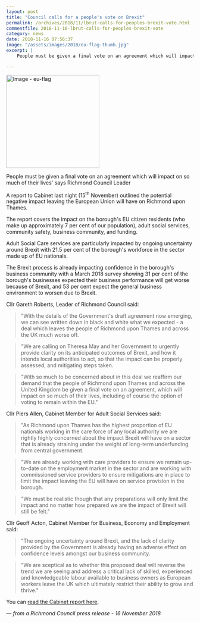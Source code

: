 ```yaml
---
layout: post
title: "Council calls for a people's vote on Brexit"
permalink: /archives/2018/11/lbrut-calls-for-peoples-brexit-vote.html
commentfile: 2018-11-16-lbrut-calls-for-peoples-brexit-vote
category: news
date: 2018-11-16 07:56:37
image: "/assets/images/2018/eu-flag-thumb.jpg"
excerpt: |
    People must be given a final vote on an agreement which will impact on so much of their lives' says Richmond Council Leader.  A report to Cabinet last night (15<sup>th</sup> November) outlined the potential negative impact leaving the European Union will have on Richmond upon Thames.

---
```

<a href="/assets/images/2018/eu-flag.jpg" title="Click for a larger image"><img src="/assets/images/2018/eu-flag-thumb.jpg" width="250" alt="Image - eu-flag"  class="photo right"/></a>

People must be given a final vote on an agreement which will impact on so much of their lives' says Richmond Council Leader

A report to Cabinet last night (15<sup>th</sup> November) outlined the potential negative impact leaving the European Union will have on Richmond upon Thames.

The report covers the impact on the borough's EU citizen residents (who make up approximately 7 per cent of our population), adult social services, community safety, business community, and funding.

Adult Social Care services are particularly impacted by ongoing uncertainty around Brexit with 21.5 per cent of the borough's workforce in the sector made up of EU nationals.

The Brexit process is already impacting confidence in the borough's business community with a March 2018 survey showing 31 per cent of the borough's businesses expected their business performance will get worse because of Brexit, and 53 per cent expect the general business environment to worsen due to Brexit.

Cllr Gareth Roberts, Leader of Richmond Council said:

> "With the details of the Government's draft agreement now emerging, we can see written down in black and white what we expected - a deal which leaves the people of Richmond upon Thames and across the UK much worse off.


> "We are calling on Theresa May and her Government to urgently provide clarity on its anticipated outcomes of Brexit, and how it intends local authorities to act, so that the impact can be properly assessed, and mitigating steps taken.


> "With so much to be concerned about in this deal we reaffirm our demand that the people of Richmond upon Thames and across the United Kingdom be given a final vote on an agreement, which will impact on so much of their lives, including of course the option of voting to remain within the EU."


Cllr Piers Allen, Cabinet Member for Adult Social Services said:

> "As Richmond upon Thames has the highest proportion of EU nationals working in the care force of any local authority we are rightly highly concerned about the impact Brexit will have on a sector that is already straining under the weight of long-term underfunding from central government.


> "We are already working with care providers to ensure we remain up-to-date on the employment market in the sector and are working with commissioned service providers to ensure mitigations are in place to limit the impact leaving the EU will have on service provision in the borough.


> "We must be realistic though that any preparations will only limit the impact and no matter how prepared we are the impact of Brexit will still be felt."


Cllr Geoff Acton, Cabinet Member for Business, Economy and Employment said:

> "The ongoing uncertainty around Brexit, and the lack of clarity provided by the Government is already having an adverse effect on confidence levels amongst our business community.


> "We are sceptical as to whether this proposed deal will reverse the trend we are seeing and address a critical lack of skilled, experienced and knowledgeable labour available to business owners as European workers leave the UK which ultimately restrict their ability to grow and thrive."


You can [read the Cabinet report here]([cabnet.richmond.gov.uk/documents/s76070/Cabinet%20report%20template%20-%20updated%2015%20December%202017%20-%20Potential%20Impact%20of%20Brexit%20on%20Richmond.pdf](https://cabnet.richmond.gov.uk/documents/s76070/Cabinet%20report%20template%20-%20updated%2015%20December%202017%20-%20Potential%20Impact%20of%20Brexit%20on%20Richmond.pdf)).

<cite>&mdash; from a Richmond Council press release - 16 November 2018</cite>
